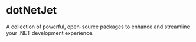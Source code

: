 # dotNetJet
A collection of powerful, open-source packages to enhance and streamline your .NET development experience.
